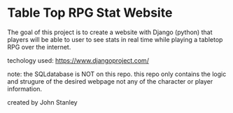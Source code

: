 # Table Top RPG Stat Website
The goal of this project is to create a website with Django (python) that players will be able to user to see stats in real time while playing a tabletop RPG over the internet.


techology used:
	https://www.djangoproject.com/


note: the SQLdatabase is NOT on this repo. this repo only contains the logic and strugure of the desired webpage not any of the character or player information.

created by John Stanley
